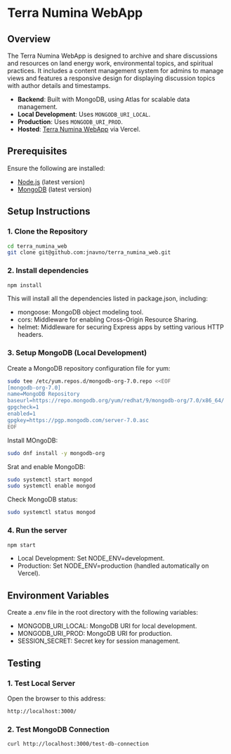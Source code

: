# Terra Numina WebApp

## Overview

The Terra Numina WebApp is designed to archive and share discussions and resources on land energy work, environmental topics, and spiritual practices. It includes a content management system for admins to manage views and features a responsive design for displaying discussion topics with author details and timestamps.

- **Backend**: Built with MongoDB, using Atlas for scalable data management.
- **Local Development**: Uses `MONGODB_URI_LOCAL`.
- **Production**: Uses `MONGODB_URI_PROD`.
- **Hosted**: [Terra Numina WebApp](https://terra-numina-web.vercel.app) via Vercel.

## Prerequisites

Ensure the following are installed:

- [Node.js](https://nodejs.org/) (latest version)
- [MongoDB](https://www.mongodb.com/try/download/community) (latest version)

## Setup Instructions

### 1. Clone the Repository

```bash
cd terra_numina_web
git clone git@github.com:jnavno/terra_numina_web.git
```
### 2. Install dependencies
```bash
npm install
```
This will install all the dependencies listed in package.json, including:

- mongoose: MongoDB object modeling tool.
- cors: Middleware for enabling Cross-Origin Resource Sharing.
- helmet: Middleware for securing Express apps by setting various HTTP headers.

### 3. Setup MongoDB (Local Development)

Create a MongoDB repository configuration file for yum:
```bash
sudo tee /etc/yum.repos.d/mongodb-org-7.0.repo <<EOF
[mongodb-org-7.0]
name=MongoDB Repository
baseurl=https://repo.mongodb.org/yum/redhat/9/mongodb-org/7.0/x86_64/
gpgcheck=1
enabled=1
gpgkey=https://pgp.mongodb.com/server-7.0.asc
EOF
```
Install MOngoDB:
```bash
sudo dnf install -y mongodb-org
```
Srat and enable MongoDB:
```bash
sudo systemctl start mongod
sudo systemctl enable mongod
```
Check MongoDB status:
```bash
sudo systemctl status mongod
```

### 4. Run the server
```bash
npm start
```
- Local Development: Set NODE_ENV=development.
- Production: Set NODE_ENV=production (handled automatically on Vercel).

## Environment Variables

Create a .env file in the root directory with the following variables:

   - MONGODB_URI_LOCAL: MongoDB URI for local development.
   - MONGODB_URI_PROD: MongoDB URI for production.
   - SESSION_SECRET: Secret key for session management.

## Testing
### 1. Test Local Server
Open the browser to this address:
```bash
http://localhost:3000/
```
### 2. Test MongoDB Connection
```bash
curl http://localhost:3000/test-db-connection
```

